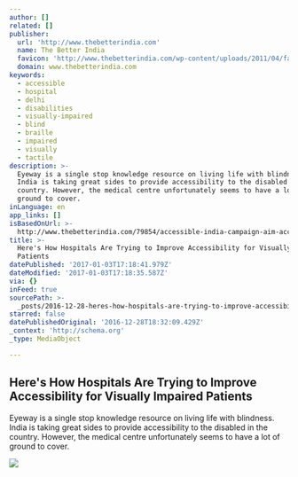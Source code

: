 ```yaml
---
author: []
related: []
publisher:
  url: 'http://www.thebetterindia.com'
  name: The Better India
  favicon: 'http://www.thebetterindia.com/wp-content/uploads/2011/04/favicon1.gif'
  domain: www.thebetterindia.com
keywords:
  - accessible
  - hospital
  - delhi
  - disabilities
  - visually-impaired
  - blind
  - braille
  - impaired
  - visually
  - tactile
description: >-
  Eyeway is a single stop knowledge resource on living life with blindness.
  India is taking great sides to provide accessibility to the disabled in the
  country. However, the medical centre unfortunately seems to have a lot of
  ground to cover.
inLanguage: en
app_links: []
isBasedOnUrl: >-
  http://www.thebetterindia.com/79854/accessible-india-campaign-aim-accessibility-all/
title: >-
  Here's How Hospitals Are Trying to Improve Accessibility for Visually Impaired
  Patients
datePublished: '2017-01-03T17:18:41.979Z'
dateModified: '2017-01-03T17:18:35.587Z'
via: {}
inFeed: true
sourcePath: >-
  _posts/2016-12-28-heres-how-hospitals-are-trying-to-improve-accessibility-for.md
starred: false
datePublishedOriginal: '2016-12-28T18:32:09.429Z'
_context: 'http://schema.org'
_type: MediaObject

---
```

<article style=""><h1>Here's How Hospitals Are Trying to Improve Accessibility for Visually Impaired Patients</h1><p>Eyeway is a single stop knowledge resource on living life with blindness. India is taking great sides to provide accessibility to the disabled in the country. However, the medical centre unfortunately seems to have a lot of ground to cover.</p><img src="http://www.thebetterindia.com/wp-content/uploads/2016/12/IMG_1540-1-e1482931173492.jpg" /></article>